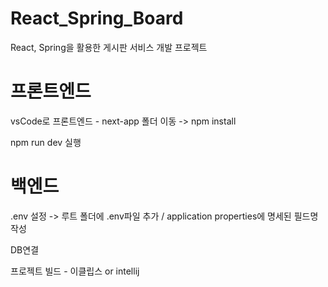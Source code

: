 # React_Spring_Board
React, Spring을 활용한 게시판 서비스 개발 프로젝트

# 프론트엔드
vsCode로 프론트엔드 - next-app 폴더 이동 -> npm install

npm run dev 실행


# 백엔드
.env 설정 -> 루트 폴더에 .env파일 추가 / application properties에 명세된 필드명 작성

DB연결

프로젝트 빌드 - 이클립스 or intellij


